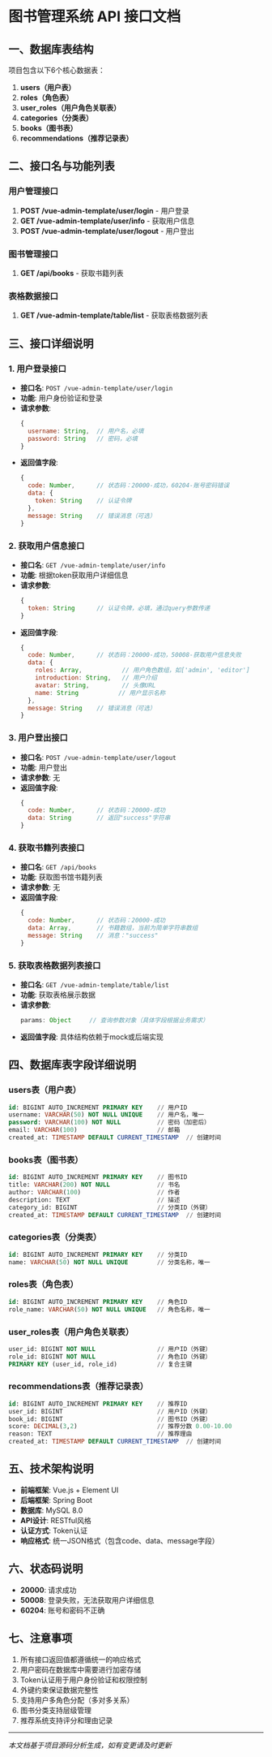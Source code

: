 # 图书管理系统 API 接口文档

## 一、数据库表结构

项目包含以下6个核心数据表：

1. **users（用户表）**
2. **roles（角色表）**  
3. **user_roles（用户角色关联表）**
4. **categories（分类表）**
5. **books（图书表）**
6. **recommendations（推荐记录表）**

## 二、接口名与功能列表

### 用户管理接口
1. **POST /vue-admin-template/user/login** - 用户登录
2. **GET /vue-admin-template/user/info** - 获取用户信息  
3. **POST /vue-admin-template/user/logout** - 用户登出

### 图书管理接口
1. **GET /api/books** - 获取书籍列表

### 表格数据接口
1. **GET /vue-admin-template/table/list** - 获取表格数据列表

## 三、接口详细说明

### 1. 用户登录接口
- **接口名**: `POST /vue-admin-template/user/login`
- **功能**: 用户身份验证和登录
- **请求参数**:
  ```javascript
  {
    username: String,  // 用户名，必填
    password: String   // 密码，必填
  }
  ```
- **返回值字段**:
  ```javascript
  {
    code: Number,      // 状态码：20000-成功，60204-账号密码错误
    data: {
      token: String    // 认证令牌
    },
    message: String    // 错误消息（可选）
  }
  ```

### 2. 获取用户信息接口
- **接口名**: `GET /vue-admin-template/user/info`
- **功能**: 根据token获取用户详细信息
- **请求参数**:
  ```javascript
  {
    token: String      // 认证令牌，必填，通过query参数传递
  }
  ```
- **返回值字段**:
  ```javascript
  {
    code: Number,      // 状态码：20000-成功，50008-获取用户信息失败
    data: {
      roles: Array,           // 用户角色数组，如['admin', 'editor']
      introduction: String,   // 用户介绍
      avatar: String,         // 头像URL
      name: String           // 用户显示名称
    },
    message: String    // 错误消息（可选）
  }
  ```

### 3. 用户登出接口
- **接口名**: `POST /vue-admin-template/user/logout`
- **功能**: 用户登出
- **请求参数**: 无
- **返回值字段**:
  ```javascript
  {
    code: Number,      // 状态码：20000-成功
    data: String       // 返回"success"字符串
  }
  ```

### 4. 获取书籍列表接口
- **接口名**: `GET /api/books`
- **功能**: 获取图书馆书籍列表
- **请求参数**: 无
- **返回值字段**:
  ```javascript
  {
    code: Number,      // 状态码：20000-成功
    data: Array,       // 书籍数组，当前为简单字符串数组
    message: String    // 消息："success"
  }
  ```

### 5. 获取表格数据列表接口
- **接口名**: `GET /vue-admin-template/table/list`
- **功能**: 获取表格展示数据
- **请求参数**:
  ```javascript
  params: Object     // 查询参数对象（具体字段根据业务需求）
  ```
- **返回值字段**: 具体结构依赖于mock或后端实现

## 四、数据库表字段详细说明

### users表（用户表）
```sql
id: BIGINT AUTO_INCREMENT PRIMARY KEY    // 用户ID
username: VARCHAR(50) NOT NULL UNIQUE    // 用户名，唯一
password: VARCHAR(100) NOT NULL          // 密码（加密后）
email: VARCHAR(100)                      // 邮箱
created_at: TIMESTAMP DEFAULT CURRENT_TIMESTAMP  // 创建时间
```

### books表（图书表）
```sql
id: BIGINT AUTO_INCREMENT PRIMARY KEY    // 图书ID
title: VARCHAR(200) NOT NULL             // 书名
author: VARCHAR(100)                     // 作者
description: TEXT                        // 描述
category_id: BIGINT                      // 分类ID（外键）
created_at: TIMESTAMP DEFAULT CURRENT_TIMESTAMP  // 创建时间
```

### categories表（分类表）
```sql
id: BIGINT AUTO_INCREMENT PRIMARY KEY    // 分类ID
name: VARCHAR(50) NOT NULL UNIQUE        // 分类名称，唯一
```

### roles表（角色表）
```sql
id: BIGINT AUTO_INCREMENT PRIMARY KEY    // 角色ID
role_name: VARCHAR(50) NOT NULL UNIQUE   // 角色名称，唯一
```

### user_roles表（用户角色关联表）
```sql
user_id: BIGINT NOT NULL                 // 用户ID（外键）
role_id: BIGINT NOT NULL                 // 角色ID（外键）
PRIMARY KEY (user_id, role_id)           // 复合主键
```

### recommendations表（推荐记录表）
```sql
id: BIGINT AUTO_INCREMENT PRIMARY KEY    // 推荐ID
user_id: BIGINT                          // 用户ID（外键）
book_id: BIGINT                          // 图书ID（外键）
score: DECIMAL(3,2)                      // 推荐分数 0.00-10.00
reason: TEXT                             // 推荐理由
created_at: TIMESTAMP DEFAULT CURRENT_TIMESTAMP  // 创建时间
```

## 五、技术架构说明

- **前端框架**: Vue.js + Element UI
- **后端框架**: Spring Boot
- **数据库**: MySQL 8.0
- **API设计**: RESTful风格
- **认证方式**: Token认证
- **响应格式**: 统一JSON格式（包含code、data、message字段）

## 六、状态码说明

- **20000**: 请求成功
- **50008**: 登录失败，无法获取用户详细信息
- **60204**: 账号和密码不正确

## 七、注意事项

1. 所有接口返回值都遵循统一的响应格式
2. 用户密码在数据库中需要进行加密存储
3. Token认证用于用户身份验证和权限控制
4. 外键约束保证数据完整性
5. 支持用户多角色分配（多对多关系）
6. 图书分类支持层级管理
7. 推荐系统支持评分和理由记录

---
*本文档基于项目源码分析生成，如有变更请及时更新*
